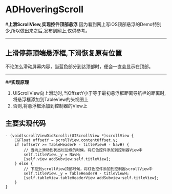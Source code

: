 # ADHoveringScroll
#**上滑ScrollView,实现控件顶部悬浮**
因为看到网上写iOS顶部悬浮的Demo特别少,所以做出来之后,发布到网上,仅供参考。

---
## **上滑停靠顶端悬浮框,下滑恢复原有位置**
不论怎么滑动屏幕内容，当蓝色部分到达顶部时，便会一直会显示在顶部。

---
##**实现原理**
1. UIScrollView向上滑动时,当OffsetY小于等于最初悬浮框距离导航栏的距离时,将悬浮框添加到TableView的头视图上
2. 否则,将悬浮框添加到控制器的View上

## **主要实现代码**
``` objc
- (void)scrollViewDidScroll:(UIScrollView *)scrollView {
    CGFloat offsetY = scrollView.contentOffset.y;
    if (offsetY >= TableHeaderH - titleViewH - NavH) {
        // 当向上滑动到状态栏边缘的时候，将红色控件添加到控制器View中
        self.titleView._y = NavH;
        [self.view addSubview:self.titleView];
    } else {
        // 下拉到scrollView顶部时候，将红色控件添加到控制器scrollView中
        self.titleView._y = TableHeaderH - titleViewH;
        [self.tableView.tableHeaderView addSubview:self.titleView];
    }
}
```
